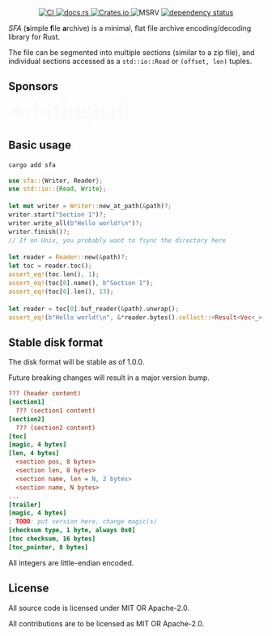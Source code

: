 <p align="center">
  <a href="https://github.com/fjall-rs/sfa/actions/workflows/test.yml">
      <img src="https://github.com/fjall-rs/sfa/actions/workflows/test.yml/badge.svg" alt="CI" />
  </a>
  <a href="https://docs.rs/sfa">
    <img src="https://img.shields.io/docsrs/sfa?color=green" alt="docs.rs" />
  </a>
  <a href="https://crates.io/crates/sfa">
    <img src="https://img.shields.io/crates/v/sfa?color=blue" alt="Crates.io" />
  </a>
  <img src="https://img.shields.io/badge/MSRV-1.80.0-blue" alt="MSRV" />
  <a href="https://deps.rs/repo/github/fjall-rs/sfa">
    <img src="https://deps.rs/repo/github/fjall-rs/sfa/status.svg" alt="dependency status" />
  </a>
</p>

*SFA* (**s**imple **f**ile **a**rchive) is a minimal, flat file archive encoding/decoding library for Rust.

The file can be segmented into multiple sections (similar to a zip file), and individual sections accessed as a `std::io::Read` or `(offset, len)` tuples.

## Sponsors

<a href="https://sqlsync.dev">
  <picture>
    <source width="240" alt="Orbitinghail" media="(prefers-color-scheme: light)" srcset="https://raw.githubusercontent.com/fjall-rs/fjall-rs.github.io/d22fcb1e6966ce08327ea3bf6cf2ea86a840b071/public/logos/orbitinghail.svg" />
    <source width="240" alt="Orbitinghail" media="(prefers-color-scheme: dark)" srcset="https://raw.githubusercontent.com/fjall-rs/fjall-rs.github.io/d22fcb1e6966ce08327ea3bf6cf2ea86a840b071/public/logos/orbitinghail_dark.svg" />
    <img width="240" alt="Orbitinghail" src="https://raw.githubusercontent.com/fjall-rs/fjall-rs.github.io/d22fcb1e6966ce08327ea3bf6cf2ea86a840b071/public/logos/orbitinghail_dark.svg" />
  </picture>
</a>

## Basic usage

```bash
cargo add sfa
```

```rust
use sfa::{Writer, Reader};
use std::io::{Read, Write};

let mut writer = Writer::new_at_path(&path)?;
writer.start("Section 1")?;
writer.write_all(b"Hello world!\n")?;
writer.finish()?;
// If on Unix, you probably want to fsync the directory here

let reader = Reader::new(&path)?;
let toc = reader.toc();
assert_eq!(toc.len(), 1);
assert_eq!(toc[0].name(), b"Section 1");
assert_eq!(toc[0].len(), 13);

let reader = toc[0].buf_reader(&path).unwrap();
assert_eq!(b"Hello world!\n", &*reader.bytes().collect::<Result<Vec<_>, _>>()?);
```

## Stable disk format

The disk format will be stable as of 1.0.0.

Future breaking changes will result in a major version bump.

```ini
??? (header content)
[section1]
  ??? (section1 content)
[section2]
  ??? (section2 content)
[toc]
[magic, 4 bytes]
[len, 4 bytes]
  <section pos, 8 bytes>
  <section len, 8 bytes>
  <section name, len = N, 2 bytes>
  <section name, N bytes>
...
[trailer]
[magic, 4 bytes]
; TODO: put version here, change magic(s)    
[checksum type, 1 byte, always 0x0]
[toc checksum, 16 bytes]
[toc_pointer, 8 bytes]
```

<!-- TODO: store ToC len (in bytes) in trailer -->

All integers are little-endian encoded.

## License

All source code is licensed under MIT OR Apache-2.0.

All contributions are to be licensed as MIT OR Apache-2.0.
